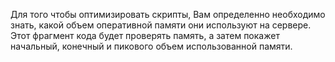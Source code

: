 Для того чтобы оптимизировать скрипты, Вам определенно необходимо знать, какой объем оперативной памяти они используют на сервере. Этот фрагмент кода будет проверять память, а затем покажет начальный, конечный и пикового объем использованной памяти.